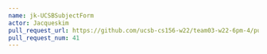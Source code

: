 ```yaml
---
name: jk-UCSBSubjectForm
actor: Jacqueskim
pull_request_url: https://github.com/ucsb-cs156-w22/team03-w22-6pm-4/pull/41
pull_request_num: 41
---
```

